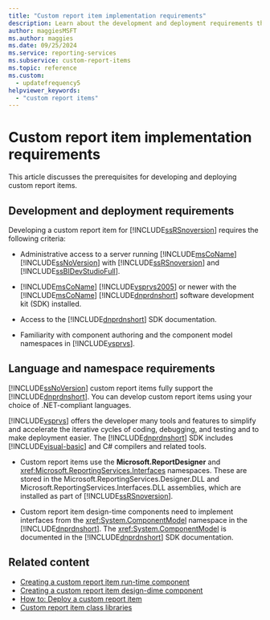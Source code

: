 ```yaml
---
title: "Custom report item implementation requirements"
description: Learn about the development and deployment requirements that you need for custom report item implementations.
author: maggiesMSFT
ms.author: maggies
ms.date: 09/25/2024
ms.service: reporting-services
ms.subservice: custom-report-items
ms.topic: reference
ms.custom:
  - updatefrequency5
helpviewer_keywords:
  - "custom report items"
---
```

# Custom report item implementation requirements
  This article discusses the prerequisites for developing and deploying custom report items.  
  
## Development and deployment requirements  
 Developing a custom report item for [!INCLUDE[ssRSnoversion](../../includes/ssrsnoversion-md.md)] requires the following criteria:  
  
-   Administrative access to a server running [!INCLUDE[msCoName](../../includes/msconame-md.md)] [!INCLUDE[ssNoVersion](../../includes/ssnoversion-md.md)] with [!INCLUDE[ssRSnoversion](../../includes/ssrsnoversion-md.md)] and [!INCLUDE[ssBIDevStudioFull](../../includes/ssbidevstudiofull-md.md)].  
  
-   [!INCLUDE[msCoName](../../includes/msconame-md.md)] [!INCLUDE[vsprvs2005](../../includes/vsprvs2005-md.md)] or newer with the [!INCLUDE[msCoName](../../includes/msconame-md.md)] [!INCLUDE[dnprdnshort](../../includes/dnprdnshort-md.md)] software development kit (SDK) installed.  
  
-   Access to the [!INCLUDE[dnprdnshort](../../includes/dnprdnshort-md.md)] SDK documentation.  
  
-   Familiarity with component authoring and the component model namespaces in [!INCLUDE[vsprvs](../../includes/vsprvs-md.md)].  
  
## Language and namespace requirements  
 [!INCLUDE[ssNoVersion](../../includes/ssnoversion-md.md)] custom report items fully support the [!INCLUDE[dnprdnshort](../../includes/dnprdnshort-md.md)]. You can develop custom report items using your choice of .NET-compliant languages.  
  
 [!INCLUDE[vsprvs](../../includes/vsprvs-md.md)] offers the developer many tools and features to simplify and accelerate the iterative cycles of coding, debugging, and testing and to make deployment easier. The [!INCLUDE[dnprdnshort](../../includes/dnprdnshort-md.md)] SDK includes [!INCLUDE[visual-basic](../../includes/visual-basic-md.md)] and C# compilers and related tools.  
  
-   Custom report items use the **Microsoft.ReportDesigner** and <xref:Microsoft.ReportingServices.Interfaces> namespaces. These are stored in the Microsoft.ReportingServices.Designer.DLL and Microsoft.ReportingServices.Interfaces.DLL assemblies, which are installed as part of [!INCLUDE[ssRSnoversion](../../includes/ssrsnoversion-md.md)].  
  
-   Custom report item design-time components need to implement interfaces from the <xref:System.ComponentModel> namespace in the [!INCLUDE[dnprdnshort](../../includes/dnprdnshort-md.md)]. The <xref:System.ComponentModel> is documented in the [!INCLUDE[dnprdnshort](../../includes/dnprdnshort-md.md)] SDK documentation.  

## Related content

- [Creating a custom report item run-time component](../../reporting-services/custom-report-items/creating-a-custom-report-item-run-time-component.md)
- [Creating a custom report item design-dime component](../../reporting-services/custom-report-items/creating-a-custom-report-item-design-time-component.md)
- [How to: Deploy a custom report item](../../reporting-services/custom-report-items/how-to-deploy-a-custom-report-item.md)
- [Custom report item class libraries](../../reporting-services/custom-report-items/custom-report-item-class-libraries.md)
